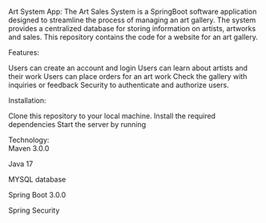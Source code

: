 Art System App:
The Art Sales System is a SpringBoot software application designed to streamline the process of managing an art gallery. The system provides a centralized database for storing information on artists, artworks and sales.
This repository contains the code for a website for an art gallery. 

Features:  

Users can create an account and login
Users can learn about artists and their work
Users can place orders for an art work
Check the gallery with inquiries or feedback
Security to authenticate and authorize users.

Installation: 

Clone this repository to your local machine.
Install the required dependencies 
Start the server by running 

Technology:  
Maven 3.0.0

Java 17

MYSQL database

Spring Boot 3.0.0

Spring Security
